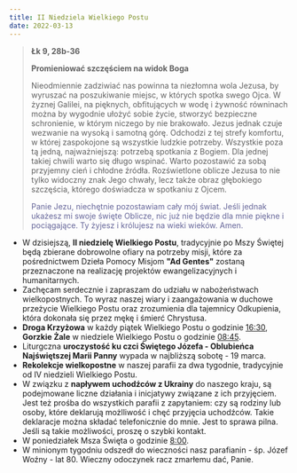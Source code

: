 ```yaml
---
title: II Niedziela Wielkiego Postu
date: 2022-03-13
---
```


> **Łk 9, 28b-36**
>
> **Promieniować szczęściem na widok Boga**
>
> Nieodmiennie zadziwiać nas powinna ta niezłomna wola Jezusa, by wyruszać na poszukiwanie miejsc, w których spotka swego Ojca. W żyznej Galilei, na pięknych, obfitujących w wodę i żywność równinach można by wygodnie ułożyć sobie życie, stworzyć bezpieczne schronienie, w którym niczego by nie brakowało. Jezus jednak czuje wezwanie na wysoką i samotną górę. Odchodzi z tej strefy komfortu, w której zaspokojone są wszystkie ludzkie potrzeby. Wszystkie poza tą jedną, najważniejszą: potrzebą spotkania z Bogiem. Dla jednej takiej chwili warto się długo wspinać. Warto pozostawić za sobą przyjemny cień i chłodne źródła. Rozświetlone oblicze Jezusa to nie tylko widoczny znak Jego chwały, lecz także obraz głębokiego szczęścia, którego doświadcza w spotkaniu z Ojcem.
>
> <span style="color: #666699;"> Panie Jezu, niechętnie pozostawiam cały mój świat. Jeśli jednak ukażesz mi swoje święte Oblicze, nic już nie będzie dla mnie piękne i pociągające. Ty żyjesz i królujesz na wieki wieków. Amen.
> &nbsp;

- W dzisiejszą, **II niedzielę Wielkiego Postu**, tradycyjnie po Mszy Świętej będą zbierane dobrowolne ofiary na potrzeby misji, które za pośrednictwem Dzieła Pomocy Misjom **"Ad Gentes"** zostaną przeznaczone na realizację projektów ewangelizacyjnych i humanitarnych.
- Zachęcam serdecznie i zapraszam do udziału w nabożeństwach wielkopostnych. To wyraz naszej wiary i zaangażowania w duchowe przeżycie Wielkiego Postu oraz zrozumienia dla tajemnicy Odkupienia, która dokonała się przez mękę i śmierć Chrystusa.
- **Droga Krzyżowa** w każdy piątek Wielkiego Postu o godzinie <u>16:30</u>, **Gorzkie Żale** w niedziele Wielkiego Postu o godzinie <u>08:45</u>.
- Liturgczna **uroczystość ku czci Świętego Józefa - Oblubieńca Najświętszej Marii Panny** wypada w najbliższą sobotę - 19 marca.
- **Rekolekcje wielkopostne** w naszej parafii za dwa tygodnie, tradycyjnie od IV niedzieli Wielkiego Postu.
- W związku z **napływem uchodźców z Ukrainy** do naszego kraju, są podejmowane liczne działania i inicjatywy związane z ich przyjęciem. Jest też prośba do wszystkich parafii z zapytaniem: czy są rodziny lub osoby, które deklarują możlliwość i chęć przyjęcia uchodźców. Takie deklaracje można składać telefonicznie do mnie. Jest to sprawa pilna. Jeśli są takie możliwości, proszę o szybki kontakt.
- W poniedziałek Msza Święta o godzinie <u>8:00</u>.
- W minionym tygodniu odszedł do wieczności nasz parafianin - śp. Józef Woźny - lat 80. Wieczny odoczynek racz zmarłemu dać, Panie.
